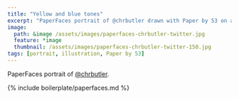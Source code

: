 ```yaml
---
title: "Yellow and blue tones"
excerpt: "PaperFaces portrait of @chrbutler drawn with Paper by 53 on an iPad."
image: 
  path: &image /assets/images/paperfaces-chrbutler-twitter.jpg 
  feature: *image
  thumbnail: /assets/images/paperfaces-chrbutler-twitter-150.jpg
tags: [portrait, illustration, Paper by 53]
---
```


PaperFaces portrait of [@chrbutler](http://twitter.com/chrbutler).

{% include boilerplate/paperfaces.md %}
